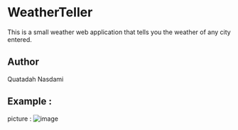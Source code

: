 # WeatherTeller
This is a small weather web application that tells you the weather of any city entered.
## Author
Quatadah Nasdami

## Example :
   picture : 
     ![image](https://user-images.githubusercontent.com/73450837/147389401-8c1408aa-86e1-4b04-877e-0761b11ea1d6.png)
